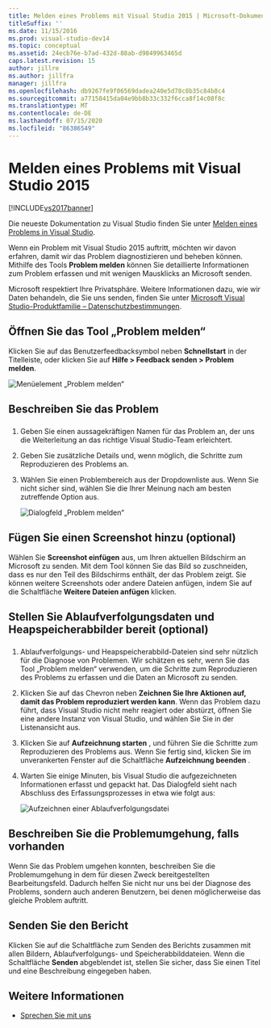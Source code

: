 ```yaml
---
title: Melden eines Problems mit Visual Studio 2015 | Microsoft-Dokumentation
titleSuffix: ''
ms.date: 11/15/2016
ms.prod: visual-studio-dev14
ms.topic: conceptual
ms.assetid: 24ecb76e-b7ad-432d-88ab-d9849963465d
caps.latest.revision: 15
author: jillre
ms.author: jillfra
manager: jillfra
ms.openlocfilehash: db9267fe9f06569dadea240e5d78c8b35c84b8c4
ms.sourcegitcommit: a77158415da04e9bb8b33c332f6cca8f14c08f8c
ms.translationtype: MT
ms.contentlocale: de-DE
ms.lasthandoff: 07/15/2020
ms.locfileid: "86386549"
---
```

# <a name="how-to-report-a-problem-with-visual-studio-2015"></a>Melden eines Problems mit Visual Studio 2015
[!INCLUDE[vs2017banner](../includes/vs2017banner.md)]

Die neueste Dokumentation zu Visual Studio finden Sie unter [Melden eines Problems in Visual Studio](/visualstudio/ide/how-to-report-a-problem-with-visual-studio).

Wenn ein Problem mit Visual Studio 2015 auftritt, möchten wir davon erfahren, damit wir das Problem diagnostizieren und beheben können.  Mithilfe des Tools **Problem melden** können Sie detaillierte Informationen zum Problem erfassen und mit wenigen Mausklicks an Microsoft senden.

Microsoft respektiert Ihre Privatsphäre. Weitere Informationen dazu, wie wir Daten behandeln, die Sie uns senden, finden Sie unter [Microsoft Visual Studio-Produktfamilie – Datenschutzbestimmungen](https://www.visualstudio.com/dn948229).

## <a name="open-the-report-a-problem-tool"></a>Öffnen Sie das Tool „Problem melden“

Klicken Sie auf das Benutzerfeedbacksymbol neben **Schnellstart** in der Titelleiste, oder klicken Sie auf **Hilfe > Feedback senden > Problem melden**.

![Menüelement „Problem melden“](../ide/media/report-a-problem-menu-item.png "Menüelement „Problem melden“")

## <a name="describe-the-problem"></a>Beschreiben Sie das Problem

### <a name="describe_the_problem"></a>

1. Geben Sie einen aussagekräftigen Namen für das Problem an, der uns die Weiterleitung an das richtige Visual Studio-Team erleichtert.

2. Geben Sie zusätzliche Details und, wenn möglich, die Schritte zum Reproduzieren des Problems an.

3. Wählen Sie einen Problembereich aus der Dropdownliste aus. Wenn Sie nicht sicher sind, wählen Sie die Ihrer Meinung nach am besten zutreffende Option aus.

   ![Dialogfeld „Problem melden“](../ide/media/report-a-problem-dialog.png "Dialogfeld „Problem melden“")

## <a name="provide-a-screenshot-optional"></a>Fügen Sie einen Screenshot hinzu (optional)

Wählen Sie **Screenshot einfügen** aus, um Ihren aktuellen Bildschirm an Microsoft zu senden. Mit dem Tool können Sie das Bild so zuschneiden, dass es nur den Teil des Bildschirms enthält, der das Problem zeigt. Sie können weitere Screenshots oder andere Dateien anfügen, indem Sie auf die Schaltfläche **Weitere Dateien anfügen** klicken.

## <a name="provide-a-trace-and-heap-dump-optional"></a>Stellen Sie Ablaufverfolgungsdaten und Heapspeicherabbilder bereit (optional)

### <a name="provide_a_trace_and_heap_dump"></a>

1. Ablaufverfolgungs- und Heapspeicherabbild-Dateien sind sehr nützlich für die Diagnose von Problemen.   Wir schätzen es sehr, wenn Sie das Tool „Problem melden“ verwenden, um die Schritte zum Reproduzieren des Problems zu erfassen und die Daten an Microsoft zu senden.

2. Klicken Sie auf das Chevron neben **Zeichnen Sie Ihre Aktionen auf, damit das Problem reproduziert werden kann**. Wenn das Problem dazu führt, dass Visual Studio nicht mehr reagiert oder abstürzt, öffnen Sie eine andere Instanz von Visual Studio, und wählen Sie Sie in der Listenansicht aus.

3. Klicken Sie auf **Aufzeichnung starten** , und führen Sie die Schritte zum Reproduzieren des Problems aus. Wenn Sie fertig sind, klicken Sie im unverankerten Fenster auf die Schaltfläche **Aufzeichnung beenden** .

4. Warten Sie einige Minuten, bis Visual Studio die aufgezeichneten Informationen erfasst und gepackt hat. Das Dialogfeld sieht nach Abschluss des Erfassungsprozesses in etwa wie folgt aus:

     ![Aufzeichnen einer Ablaufverfolgungsdatei](../ide/media/record-a-trace-file.png "Aufzeichnen einer Ablaufverfolgungsdatei")

## <a name="describe-the-workaround-if-there-is-one"></a>Beschreiben Sie die Problemumgehung, falls vorhanden

Wenn Sie das Problem umgehen konnten, beschreiben Sie die Problemumgehung in dem für diesen Zweck bereitgestellten Bearbeitungsfeld. Dadurch helfen Sie nicht nur uns bei der Diagnose des Problems, sondern auch anderen Benutzern, bei denen möglicherweise das gleiche Problem auftritt.

## <a name="submit-the-report"></a>Senden Sie den Bericht

Klicken Sie auf die Schaltfläche zum Senden des Berichts zusammen mit allen Bildern, Ablaufverfolgungs- und Speicherabbilddateien. Wenn die Schaltfläche **Senden** abgeblendet ist, stellen Sie sicher, dass Sie einen Titel und eine Beschreibung eingegeben haben.

## <a name="see-also"></a>Weitere Informationen

- [Sprechen Sie mit uns](../ide/talk-to-us.md)

